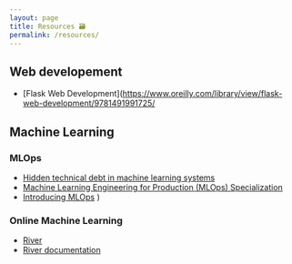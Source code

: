 ```yaml
---
layout: page
title: Resources 🗃️
permalink: /resources/
---
```


## Web developement
- [Flask Web Development](https://www.oreilly.com/library/view/flask-web-development/9781491991725/

## Machine Learning

### MLOps
- [Hidden technical debt in machine learning systems](https://proceedings.neurips.cc/paper_files/paper/2015/file/86df7dcfd896fcaf2674f757a2463eba-Paper.pdf)
- [Machine Learning Engineering for Production (MLOps) Specialization](https://www.coursera.org/specializations/machine-learning-engineering-for-production-mlops)
- [Introducing MLOps](https://www.oreilly.com/library/view/introducing-mlops/9781492083283/)
)

### Online Machine Learning 
- [River](https://github.com/online-ml/river)
- [River documentation](https://riverml.xyz/latest/)
